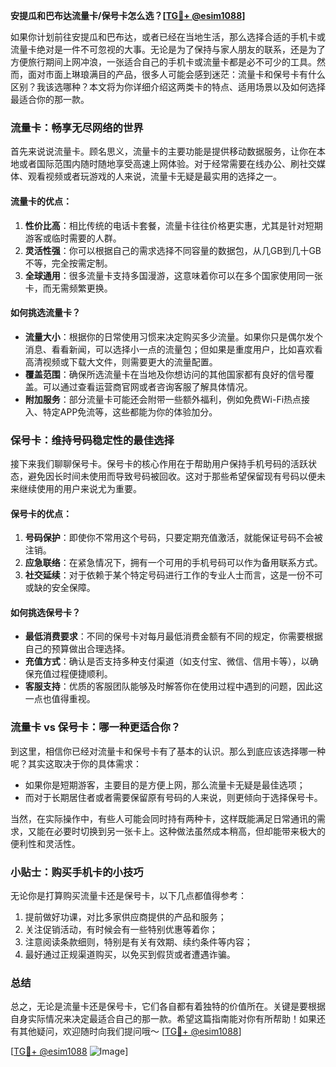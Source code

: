 **安提瓜和巴布达流量卡/保号卡怎么选？[[TG💪+ @esim1088](https://t.me/s/esim1088)]**

如果你计划前往安提瓜和巴布达，或者已经在当地生活，那么选择合适的手机卡或流量卡绝对是一件不可忽视的大事。无论是为了保持与家人朋友的联系，还是为了方便旅行期间上网冲浪，一张适合自己的手机卡或流量卡都是必不可少的工具。然而，面对市面上琳琅满目的产品，很多人可能会感到迷茫：流量卡和保号卡有什么区别？我该选哪种？本文将为你详细介绍这两类卡的特点、适用场景以及如何选择最适合你的那一款。

### 流量卡：畅享无尽网络的世界

首先来说说流量卡。顾名思义，流量卡的主要功能是提供移动数据服务，让你在本地或者国际范围内随时随地享受高速上网体验。对于经常需要在线办公、刷社交媒体、观看视频或者玩游戏的人来说，流量卡无疑是最实用的选择之一。

#### 流量卡的优点：
1. **性价比高**：相比传统的电话卡套餐，流量卡往往价格更实惠，尤其是针对短期游客或临时需要的人群。
2. **灵活性强**：你可以根据自己的需求选择不同容量的数据包，从几GB到几十GB不等，完全按需定制。
3. **全球通用**：很多流量卡支持多国漫游，这意味着你可以在多个国家使用同一张卡，而无需频繁更换。

#### 如何挑选流量卡？
- **流量大小**：根据你的日常使用习惯来决定购买多少流量。如果你只是偶尔发个消息、看看新闻，可以选择小一点的流量包；但如果是重度用户，比如喜欢看高清视频或下载大文件，则需要更大的流量配置。
- **覆盖范围**：确保所选流量卡在当地及你想访问的其他国家都有良好的信号覆盖。可以通过查看运营商官网或者咨询客服了解具体情况。
- **附加服务**：部分流量卡可能还会附带一些额外福利，例如免费Wi-Fi热点接入、特定APP免流等，这些都能为你的体验加分。

### 保号卡：维持号码稳定性的最佳选择

接下来我们聊聊保号卡。保号卡的核心作用在于帮助用户保持手机号码的活跃状态，避免因长时间未使用而导致号码被回收。这对于那些希望保留现有号码以便未来继续使用的用户来说尤为重要。

#### 保号卡的优点：
1. **号码保护**：即使你不常用这个号码，只要定期充值激活，就能保证号码不会被注销。
2. **应急联络**：在紧急情况下，拥有一个可用的手机号码可以作为备用联系方式。
3. **社交延续**：对于依赖于某个特定号码进行工作的专业人士而言，这是一份不可或缺的安全保障。

#### 如何挑选保号卡？
- **最低消费要求**：不同的保号卡对每月最低消费金额有不同的规定，你需要根据自己的预算做出合理选择。
- **充值方式**：确认是否支持多种支付渠道（如支付宝、微信、信用卡等），以确保充值过程便捷顺利。
- **客服支持**：优质的客服团队能够及时解答你在使用过程中遇到的问题，因此这一点也值得重视。

### 流量卡 vs 保号卡：哪一种更适合你？

到这里，相信你已经对流量卡和保号卡有了基本的认识。那么到底应该选择哪一种呢？其实这取决于你的具体需求：

- 如果你是短期游客，主要目的是方便上网，那么流量卡无疑是最佳选项；
- 而对于长期居住者或者需要保留原有号码的人来说，则更倾向于选择保号卡。

当然，在实际操作中，有些人可能会同时持有两种卡，这样既能满足日常通讯的需求，又能在必要时切换到另一张卡上。这种做法虽然成本稍高，但却能带来极大的便利性和灵活性。

### 小贴士：购买手机卡的小技巧

无论你是打算购买流量卡还是保号卡，以下几点都值得参考：
1. 提前做好功课，对比多家供应商提供的产品和服务；
2. 关注促销活动，有时候会有一些特别优惠等着你；
3. 注意阅读条款细则，特别是有关有效期、续约条件等内容；
4. 最好通过正规渠道购买，以免买到假货或者遭遇诈骗。

### 总结

总之，无论是流量卡还是保号卡，它们各自都有着独特的价值所在。关键是要根据自身实际情况来决定最适合自己的那一款。希望这篇指南能对你有所帮助！如果还有其他疑问，欢迎随时向我们提问哦～ [[TG💪+ @esim1088](https://t.me/s/esim1088)]

[[TG💪+ @esim1088](https://t.me/s/esim1088) ![Image](https://i.postimg.cc/4NQfJmqS/Snipaste-2025-05-13-00-14-12.png)]